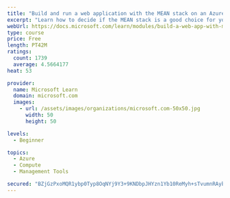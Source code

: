 ```yaml
---
title: "Build and run a web application with the MEAN stack on an Azure Linux virtual machine"
excerpt: "Learn how to decide if the MEAN stack is a good choice for you and set up a MEAN-based web application on a new Azure Linux virtual machine."
webUrl: https://docs.microsoft.com/learn/modules/build-a-web-app-with-mean-on-a-linux-vm/
type: course
price: Free
length: PT42M
ratings:
  count: 1739
  average: 4.5664177
heat: 53

provider:
  name: Microsoft Learn
  domain: microsoft.com
  images:
    - url: /assets/images/organizations/microsoft.com-50x50.jpg
      width: 50
      height: 50

levels:
  - Beginner

topics:
  - Azure
  - Compute
  - Management Tools

secured: "BZjGzPxoMQR1ybp0Typ8OqNYj9Y3+9KNDbpJHYzn1Yb10ReMyh+sTvumnRAybVcxw+ZLQwjDMLf6gfXyljyPktMFQbXlJuJ/a8mYXU+bGHR6Ka26V85Xu3ladC9qFXdXahKfqninJAtbiEQM2Zy1dmd3omCBTbxurmOPwrNG0+mIcIWCkfTQLiHHqtNiR6fbxkl06wY8zrN5DzCSz1jqKVKCjItfA26HRTfUFeCNWE0bWYh/y/EzrSw9dVDdoSU5GiCxe87C3gEnn1BwnKw3LeFpwFdNW4c0P3IZ4ihs9piQhIdQhNbz172Aclk8iH3A33iLNtaSHdYU/LtMNbyK9bvpDcZy5ds9+nCPZF1oTCSRB74SmoldRuCsnwLi0Xo2C2yFA5+ozEgGcaaS2L/LxnXZIhXFha6SUFZuOMNH1Es=;O3H7CcEL4seq3csgGSwBww=="
---
```


